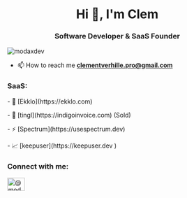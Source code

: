 <h1 align="center">Hi 👋, I'm Clem</h1>
<h3 align="center">Software Developer & SaaS Founder </h3> 
<p align="left"> <img src="https://komarev.com/ghpvc/?username=modaxdev&label=Profile%20views&color=0e75b6&style=flat" alt="modaxdev" /> </p>

- 📫 How to reach me **clementverhille.pro@gmail.com**
  
<h3 align="left">SaaS:</h3>
<p>- 📝 [Ekklo](https://ekklo.com) </p>
<p>- 📝 [tingl](https://indigoinvoice.com) (Sold) </p>
<p>- ⚡ [Spectrum](https://usespectrum.dev) </p>
<p>- 📈 [keepuser](https://keepuser.dev ) </p>

<h3 align="left">Connect with me:</h3>
<p align="left">
<a href="https://twitter.com/@modax_dev" target="blank"><img align="center" src="https://raw.githubusercontent.com/rahuldkjain/github-profile-readme-generator/master/src/images/icons/Social/twitter.svg" alt="@modax_dev" height="30" width="40" /></a>
</p>
